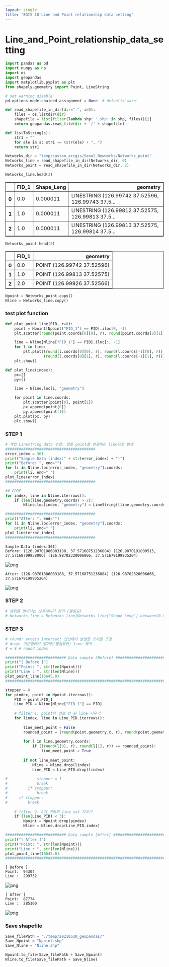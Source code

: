 ```yaml
---
layout: single
title: "#GIS 10 Line and Point relationship data setting"
---
```


# Line_and_Point_relationship_data_setting


```python
import pandas as pd
import numpy as np
import os
import geopandas
import matplotlib.pyplot as plt
from shapely.geometry import Point, LineString

# set warning disable
pd.options.mode.chained_assignment = None  # default='warn'
```


```python
def read_shapefile_in_dir(dir=".", i=0):
    files = os.listdir(dir)
    shapefile = list(filter(lambda shp: '.shp' in shp, files))[i]
    return geopandas.read_file(dir + '/' + shapefile)

def listToString(s): 
    str1 = "" 
    for ele in s: str1 += (str(ele) + ", ")
    return str1
```


```python
Networks_dir = "temp/custom_arcgis/Seoul_Newworks/Networks_point"
Networks_line = read_shapefile_in_dir(Networks_dir, 0)
Networks_point = read_shapefile_in_dir(Networks_dir, 2)
```


```python
Networks_line.head(3)
```




<div>
<style scoped>
    .dataframe tbody tr th:only-of-type {
        vertical-align: middle;
    }

    .dataframe tbody tr th {
        vertical-align: top;
    }

    .dataframe thead th {
        text-align: right;
    }
</style>
<table border="1" class="dataframe">
  <thead>
    <tr style="text-align: right;">
      <th></th>
      <th>FID_1</th>
      <th>Shape_Leng</th>
      <th>geometry</th>
    </tr>
  </thead>
  <tbody>
    <tr>
      <th>0</th>
      <td>0.0</td>
      <td>0.000011</td>
      <td>LINESTRING (126.99742 37.52596, 126.99743 37.5...</td>
    </tr>
    <tr>
      <th>1</th>
      <td>1.0</td>
      <td>0.000011</td>
      <td>LINESTRING (126.99812 37.52575, 126.99813 37.5...</td>
    </tr>
    <tr>
      <th>2</th>
      <td>1.0</td>
      <td>0.000011</td>
      <td>LINESTRING (126.99813 37.52575, 126.99814 37.5...</td>
    </tr>
  </tbody>
</table>
</div>




```python
Networks_point.head(3)
```




<div>
<style scoped>
    .dataframe tbody tr th:only-of-type {
        vertical-align: middle;
    }

    .dataframe tbody tr th {
        vertical-align: top;
    }

    .dataframe thead th {
        text-align: right;
    }
</style>
<table border="1" class="dataframe">
  <thead>
    <tr style="text-align: right;">
      <th></th>
      <th>FID_1</th>
      <th>geometry</th>
    </tr>
  </thead>
  <tbody>
    <tr>
      <th>0</th>
      <td>0.0</td>
      <td>POINT (126.99742 37.52596)</td>
    </tr>
    <tr>
      <th>1</th>
      <td>1.0</td>
      <td>POINT (126.99813 37.52575)</td>
    </tr>
    <tr>
      <th>2</th>
      <td>2.0</td>
      <td>POINT (126.99926 37.52566)</td>
    </tr>
  </tbody>
</table>
</div>




```python
Npoint = Networks_point.copy()
Nline = Networks_line.copy()
```

### test plot function


```python
def plot_point_line(PID, r=8):
    point = Npoint[Npoint["FID_1"] == PID].iloc[0, -1]
    plt.scatter(round(point.coords[0][0], r), round(point.coords[0][1], r))

    line = Nline[Nline["FID_1"] == PID].iloc[:, -1]
    for l in line:
        plt.plot((round(l.coords[0][0], r), round(l.coords[-1][0], r)),
                 (round(l.coords[0][1], r), round(l.coords[-1][1], r)))
    plt.show()

def plot_line(index):
    px=[]
    py=[]

    line = Nline.loc[i, "geometry"]

    for point in line.coords:
        plt.scatter(point[0], point[1])
        px.append(point[0])
        py.append(point[1])
    plt.plot(px, py)
    plt.show()
```

### STEP 1


```python
# 꺽인 Linestring data 수정: 양끝 point를 연결하는 line으로 변경
########################################
error_index = 361
print("Sample Data (index:" + str(error_index) + ")")
print("Before: ", end="")
for li in Nline.loc[error_index, "geometry"].coords:
    print(li, end=" ")
plot_line(error_index)
########################################

## CODE
for index, line in Nline.iterrows():
    if (len(line.geometry.coords) > 2):
        Nline.loc[index, "geometry"] = LineString([line.geometry.coords[0], line.geometry.coords[-1]])

########################################
print("After: ", end="")
for li in Nline.loc[error_index, "geometry"].coords:
    print(li, end=" ")
plot_line(error_index)
########################################
```

    Sample Data (index:361)
    Before: (126.98701886083188, 37.57168751236884) (126.9870191000515, 37.57168709958006) (126.98702320006066, 37.571679199935204) 


    
![png](\assets\images\2021-05-10\output_10_1.png)
    


    After: (126.98701886083188, 37.57168751236884) (126.98702320006066, 37.571679199935204) 


    
![png](\assets\images\2021-05-10\output_10_3.png)
    


### STEP 2



```python
# 범위를 벗어나는 오류데이터 정리 (불필요)
# Networks_line = Networks_line[Networks_line["Shape_Leng"].between(0.000008, 0.000012)]
```

### STEP 3


```python
# round: arcgis intersect 연산에서 발생한 오차를 조정
# drop: 기준점에서 떨어진(불필요한) line 제거
r = 8 # round index

########################### Data sample [Before] ###########################
print("[ Before ]")
print("Point: ", str(len(Npoint)))
print("Line : ", str(len(Nline)))
plot_point_line(16645.0)
############################################################################

stopper = 0
for pindex, point in Npoint.iterrows():
    PID = point.FID_1
    Line_PID = Nline[Nline["FID_1"] == PID]
    
    # filter 1: point와 연결 안 된 line 지우기
    for lindex, line in Line_PID.iterrows():
        
        line_meet_point = False
        rounded_point = (round(point.geometry.x, r), round(point.geometry.y, r))
        
        for l in line.geometry.coords:
            if ((round(l[0], r), round(l[1], r)) == rounded_point):
                line_meet_point = True
        
        if not line_meet_point:
            Nline = Nline.drop(lindex)
            Line_PID = Line_PID.drop(lindex)
            
#             stopper = 1
#             break
#         if stopper:
#             break
#     if stopper:
#         break
            
    # filter 2: 2개 이하의 line set 지우기
    if (len(Line_PID) < 3):
        Npoint = Npoint.drop(pindex)
        Nline = Nline.drop(Line_PID.index)

########################### Data sample [After] ###########################
print("[ After ]")
print("Point: ", str(len(Npoint)))
print("Line : ", str(len(Nline)))
plot_point_line(16645.0)
############################################################################
```

    [ Before ]
    Point:  94304
    Line :  299732
    


    
![png](\assets\images\2021-05-10\output_14_1.png)
    


    [ After ]
    Point:  87774
    Line :  285160
    


    
![png](\assets\images\2021-05-10\output_14_3.png)
    


### Save shapefile


```python
Save_filePath = "./temp/20210510_geopandas/"
Save_Npoint = "Npoint.shp"
Save_Nline = "Nline.shp"

Npoint.to_file(Save_filePath + Save_Npoint)
Nline.to_file(Save_filePath + Save_Nline)
```
